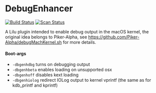 DebugEnhancer
=============

[![Build Status](https://github.com/devicemanager/DebugEnhancer/workflows/CI/badge.svg?branch=master)](https://github.com/devicemanager/DebugEnhancer/actions) [![Scan Status](https://scan.coverity.com/projects/22205/badge.svg?flat=1)](https://scan.coverity.com/projects/22205)

A Lilu plugin intended to enable debug output in the macOS kernel,
the original idea belongs to Piker-Alpha, see https://github.com/Piker-Alpha/debugMachKernel.sh for more details.

#### Boot-args
- `-dbgenhdbg`   turns on debugging output
- `-dbgenhbeta`  enables loading on unsupported osx
- `-dbgenhoff`   disables kext loading
- `-dbgenhiolog` redirect IOLog output to kernel vprintf (the same as for kdb_printf and kprintf)

